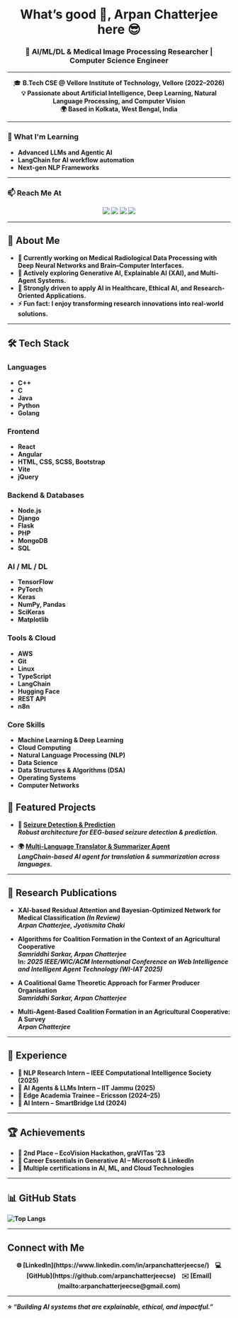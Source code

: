<h1 align="center">What’s good 👋, Arpan Chatterjee here 😎</h1>
<h3 align="center">🚀 AI/ML/DL & Medical Image Processing Researcher | Computer Science Engineer</h3>

---

<p align="center">
  🎓 <b>B.Tech CSE<b> @ Vellore Institute of Technology, Vellore (2022–2026) <br>
  💡 Passionate about <b>Artificial Intelligence, Deep Learning, Natural Language Processing, and Computer Vision</b><br>
  🌍 Based in <b>Kolkata, West Bengal, India</b><br>
</p>

---

### 🌱 What I'm Learning  
- Advanced **LLMs** and **Agentic AI**  
- **LangChain** for AI workflow automation  
- Next-gen **NLP Frameworks**  

---

### 📫 Reach Me At  
<p align="center">
  <a href="mailto:arpanchatterjeecse@gmail.com"><img src="https://img.shields.io/badge/Email-D14836?style=for-the-badge&logo=gmail&logoColor=white"/></a>
  <a href="https://linkedin.com/in/arpanchatterjeecse"><img src="https://img.shields.io/badge/LinkedIn-0077B5?style=for-the-badge&logo=linkedin&logoColor=white"/></a>
  <a href="https://kaggle.com/arpanchatterjee2404"><img src="https://img.shields.io/badge/Kaggle-20BEFF?style=for-the-badge&logo=kaggle&logoColor=white"/></a>
  <a href="https://github.com/arpanchatterjeecse"><img src="https://img.shields.io/badge/GitHub-100000?style=for-the-badge&logo=github&logoColor=white"/></a>
</p>


---

## 🚀 About Me  
- 🔭 Currently working on **Medical Radiological Data Processing** with Deep Neural Networks and Brain–Computer Interfaces.  
- 🌱 Actively exploring **Generative AI, Explainable AI (XAI), and Multi-Agent Systems**.  
- 🎯 Strongly driven to apply **AI in Healthcare, Ethical AI, and Research-Oriented Applications**.  
- ⚡ Fun fact: I enjoy transforming **research innovations** into **real-world solutions**.  

---
## 🛠️ Tech Stack  

### **Languages**
- C++
- C
- Java
- Python
- Golang  

### **Frontend**
- React  
- Angular  
- HTML, CSS, SCSS, Bootstrap  
- Vite  
- jQuery  

### **Backend & Databases**
- Node.js  
- Django  
- Flask  
- PHP  
- MongoDB  
- SQL  

### **AI / ML / DL**
- TensorFlow  
- PyTorch  
- Keras  
- NumPy, Pandas  
- SciKeras  
- Matplotlib  

### **Tools & Cloud**
- AWS  
- Git  
- Linux  
- TypeScript  
- LangChain  
- Hugging Face  
- REST API  
- n8n  

### **Core Skills**
- Machine Learning & Deep Learning  
- Cloud Computing  
- Natural Language Processing (NLP)  
- Data Science  
- Data Structures & Algorithms (DSA)  
- Operating Systems  
- Computer Networks  


## 📌 Featured Projects  
- 🧠 [**Seizure Detection & Prediction**](https://github.com/arpanchatterjeecse/eeg-bci-project-)  
   *Robust architecture for EEG-based seizure detection & prediction.*  

- 🌍 [**Multi-Language Translator & Summarizer Agent**](https://github.com/arpanchatterjeecse/Translator-and-Summarizer-Agent)  
   *LangChain-based AI agent for translation & summarization across languages.*  

---
## 📑 Research Publications  

- **XAI-based Residual Attention and Bayesian-Optimized Network for Medical Classification** *(In Review)*  
  *Arpan Chatterjee, Jyotismita Chaki*  

- **Algorithms for Coalition Formation in the Context of an Agricultural Cooperative**  
  *Samriddhi Sarkar, Arpan Chatterjee*  
  In: *2025 IEEE/WIC/ACM International Conference on Web Intelligence and Intelligent Agent Technology (WI-IAT 2025)*  

- **A Coalitional Game Theoretic Approach for Farmer Producer Organisation**  
  *Samriddhi Sarkar, Arpan Chatterjee*  

- **Multi-Agent-Based Coalition Formation in an Agricultural Cooperative: A Survey**  
  *Arpan Chatterjee*

---

## 💼 Experience  
- 🔹 **NLP Research Intern** – IEEE Computational Intelligence Society (2025)  
- 🔹 **AI Agents & LLMs Intern** – IIT Jammu (2025)  
- 🔹 **Edge Academia Trainee** – Ericsson (2024–25)  
- 🔹 **AI Intern** – SmartBridge Ltd (2024)  

---

## 🏆 Achievements  
- 🥈 **2nd Place** – EcoVision Hackathon, graVITas ’23  
- 📜 **Career Essentials in Generative AI** – Microsoft & LinkedIn  
- 📌 Multiple certifications in **AI, ML, and Cloud Technologies**  

---

## 📊 GitHub Stats  
![Top Langs](https://github-readme-stats.vercel.app/api/top-langs/?username=arpanchatterjeecse&layout=compact&theme=radical)  

---
## Connect with Me
<p align="center">
  🌐 [LinkedIn](https://www.linkedin.com/in/arpanchatterjeecse/)&nbsp;&nbsp;&nbsp;
  💻 [GitHub](https://github.com/arpanchatterjeecse)&nbsp;&nbsp;&nbsp;
  ✉️ [Email](mailto:arpanchatterjeecse@gmail.com)
</p>

---
⭐️ *“Building AI systems that are explainable, ethical, and impactful.”*  
